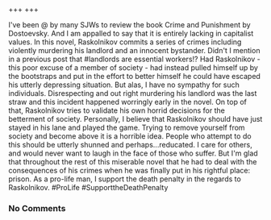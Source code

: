+++
+++

I've been @ by many SJWs to review the book Crime and Punishment by Dostoevsky. And I am appalled to say that it is entirely lacking in capitalist values. In this novel, Raskolnikov commits a series of crimes including violently murdering his landlord and an innocent bystander. Didn't I mention in a previous post that #landlords are essential workers!? Had Raskolnikov - this poor excuse of a member of society - had instead pulled himself up by the bootstraps and put in the effort to better himself he could have escaped his utterly depressing situation. But alas, I have no sympathy for such individuals. Disrespecting and out right murdering his landlord was the last straw and this incident happened worringly early in the novel. On top of that, Raskolnikov tries to validate his own horrid decisions for the betterment of society. Personally, I believe that Raskolnikov should have just stayed in his lane and played the game. Trying to remove yourself from society and become above it is a horrible idea. People who attempt to do this should be utterly shunned and perhaps...reducated. I care for others, and would never want to laugh in the face of those who suffer. But I'm glad that throughout the rest of this miserable novel that he had to deal with the consequences of his crimes when he was finally put in his rightful place: prison. As a pro-life man, I support the death penalty in the regards to Raskolnikov. #ProLife #SupporttheDeathPenalty

### No Comments
